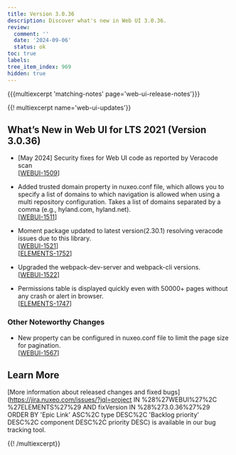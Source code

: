```yaml
---
title: Version 3.0.36
description: Discover what's new in Web UI 3.0.36.
review:
  comment: ''
  date: '2024-09-06'
  status: ok
toc: true
labels:
tree_item_index: 969
hidden: true
---
```


{{{multiexcerpt 'matching-notes' page='web-ui-release-notes'}}}

{{! multiexcerpt name='web-ui-updates'}}

## What’s New in Web UI for LTS 2021 (Version 3.0.36)

- [May 2024] Security fixes for Web UI code as reported by Veracode scan<br/>[[WEBUI-1509](https://jira.nuxeo.com/browse/WEBUI-1509)]

- Added trusted domain property in nuxeo.conf file, which allows you to specify a list of domains to which navigation is allowed when using a multi repository configuration. Takes a list of domains separated by a comma (e.g., hyland.com, hyland.net).<br/>[[WEBUI-1511](https://jira.nuxeo.com/browse/WEBUI-1511)]

- Moment package updated to latest version(2.30.1) resolving veracode issues due to this library.<br/>[[WEBUI-1521](https://jira.nuxeo.com/browse/WEBUI-1521)]<br/>[[ELEMENTS-1752](https://jira.nuxeo.com/browse/ELEMENTS-1752)]

- Upgraded the webpack-dev-server and webpack-cli versions.<br/>[[WEBUI-1522](https://jira.nuxeo.com/browse/WEBUI-1522)]

- Permissions table is displayed quickly even with 50000+ pages without any crash or alert in browser.<br/>[[ELEMENTS-1747](https://jira.nuxeo.com/browse/ELEMENTS-1747)]

### Other Noteworthy Changes

- New property can be configured in nuxeo.conf file to limit the page size for pagination.<br/>[[WEBUI-1567](https://jira.nuxeo.com/browse/WEBUI-1567)]

## Learn More

[More information about released changes and fixed bugs](https://jira.nuxeo.com/issues/?jql=project IN %28%27WEBUI%27%2C %27ELEMENTS%27%29 AND fixVersion IN %28%273.0.36%27%29 ORDER BY 'Epic Link' ASC%2C type DESC%2C 'Backlog priority' DESC%2C component DESC%2C priority DESC) is available in our bug tracking tool.

{{! /multiexcerpt}}
